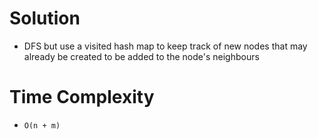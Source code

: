 # Solution
- DFS but use a visited hash map to keep track of new nodes that may already be created to be added to the node's neighbours

# Time Complexity
- `O(n + m)`